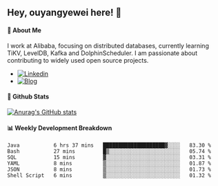 ## Hey, ouyangyewei here! :wave:

#### :rocket: About Me
I work at Alibaba, focusing on distributed databases, currently learning TiKV, LevelDB, Kafka and DolphinScheduler. I am passionate about contributing to widely used open source projects.

- [![Linkedin](https://img.shields.io/badge/LinkedIn-ouyangyewei-blue)](https://www.linkedin.com/in/ouyangyewei/)
- [![Blog](https://img.shields.io/badge/Blog-yeweiouyang-orange)](https://blog.csdn.net/yeweiouyang)

#### :star2: Github Stats
[![Anurag's GitHub stats](https://github-readme-stats.vercel.app/api?username=ouyangyewei&show_icons=true&cache_seconds=3600&theme=tokyonight)](https://github.com/anuraghazra/github-readme-stats)

#### :bar_chart: Weekly Development Breakdown
<!--START_SECTION:waka-->

```text
Java           6 hrs 37 mins   ████████████████████▓░░░░   83.30 %
Bash           27 mins         █▒░░░░░░░░░░░░░░░░░░░░░░░   05.74 %
SQL            15 mins         ▓░░░░░░░░░░░░░░░░░░░░░░░░   03.31 %
YAML           8 mins          ▒░░░░░░░░░░░░░░░░░░░░░░░░   01.87 %
JSON           8 mins          ▒░░░░░░░░░░░░░░░░░░░░░░░░   01.73 %
Shell Script   6 mins          ▒░░░░░░░░░░░░░░░░░░░░░░░░   01.32 %
```

<!--END_SECTION:waka-->
